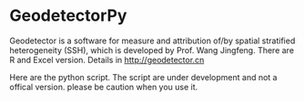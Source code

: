 # GeodetectorPy
Geodetector is a software for measure and attribution of/by spatial stratified heterogeneity (SSH), which is developed by Prof. Wang Jingfeng. There are R and Excel version. Details in http://geodetector.cn

Here are the python script. The script are under development and not a offical version. please be caution when you use it.
